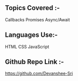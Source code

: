 
Topics Covered :-
---------------------
Callbacks
Promises
Async/Await

Languages Use:-
---------------------
HTML
CSS
JavaScript

Github Repo Link :- 
-------------------------
https://github.com/Devanshee-Sri